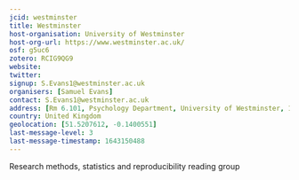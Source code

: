 ```yaml
---
jcid: westminster
title: Westminster
host-organisation: University of Westminster
host-org-url: https://www.westminster.ac.uk/
osf: g5uc6
zotero: RCIG9QG9
website: 
twitter: 
signup: S.Evans1@westminster.ac.uk
organisers: [Samuel Evans]
contact: S.Evans1@westminster.ac.uk
address: [Rm 6.101, Psychology Department, University of Westminster, 115 New Cavendish Street, London W1W 6UW]
country: United Kingdom
geolocation: [51.5207612, -0.1400551]
last-message-level: 3
last-message-timestamp: 1643150488
---
```


Research methods, statistics and reproducibility reading group
